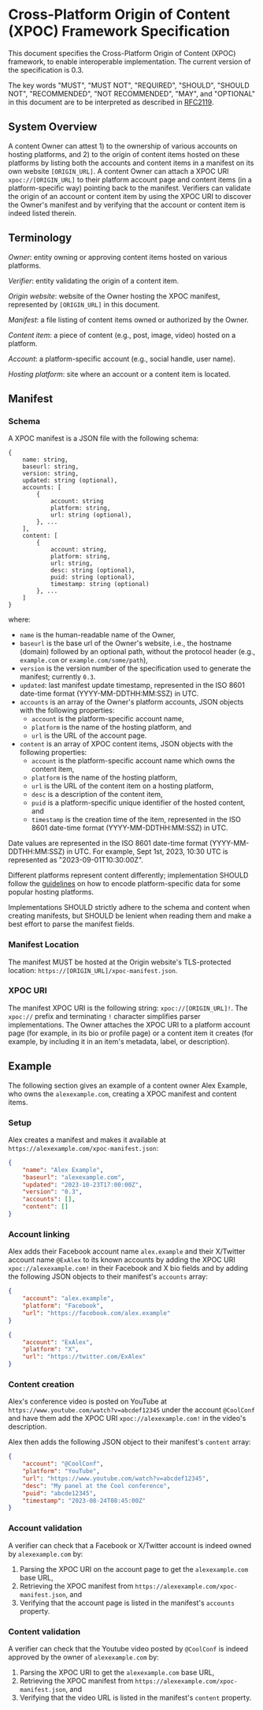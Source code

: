 # Cross-Platform Origin of Content (XPOC) Framework Specification

This document specifies the Cross-Platform Origin of Content (XPOC) framework, to enable interoperable implementation. The current version of the specification is 0.3.

The key words "MUST", "MUST NOT", "REQUIRED", "SHOULD", "SHOULD NOT", "RECOMMENDED", "NOT RECOMMENDED", "MAY", and "OPTIONAL" in this document are to be interpreted as described in [RFC2119](https://www.rfc-editor.org/rfc/rfc2119).

## System Overview

A content Owner can attest 1) to the ownership of various accounts on hosting platforms, and 2) to the origin of content items hosted on these platforms by listing both the accounts and content items in a manifest on its own website `[ORIGIN_URL]`. A content Owner can attach a XPOC URI `xpoc://[ORIGIN_URL]` to their platform account page and content items (in a platform-specific way) pointing back to the manifest. Verifiers can validate the origin of an account or content item by using the XPOC URI to discover the Owner's manifest and by verifying that the account or content item is indeed listed therein.

## Terminology

_Owner_: entity owning or approving content items hosted on various platforms.

_Verifier_: entity validating the origin of a content item.

_Origin website_: website of the Owner hosting the XPOC manifest, represented by `[ORIGIN_URL]` in this document.

_Manifest_: a file listing of content items owned or authorized by the Owner.

_Content item_: a piece of content (e.g., post, image, video) hosted on a platform.

_Account_: a platform-specific account (e.g., social handle, user name).

_Hosting platform_: site where an account or a content item is located.

## Manifest

### Schema

A XPOC manifest is a JSON file with the following schema:

```
{
    name: string,
    baseurl: string,
    version: string,
    updated: string (optional),
    accounts: [
        {
            account: string
            platform: string,
            url: string (optional),
        }, ...
    ],
    content: [
        {
            account: string,
            platform: string,
            url: string,
            desc: string (optional),
            puid: string (optional),
            timestamp: string (optional)
        }, ...
    ]
}
```

where:

-   `name` is the human-readable name of the Owner,
-   `baseurl` is the base url of the Owner's website, i.e., the hostname (domain) followed by an optional path, without the protocol header (e.g., `example.com` or `example.com/some/path`),
-   `version` is the version number of the specification used to generate the manifest; currently `0.3`.
-   `updated`: last manifest update timestamp, represented in the ISO 8601 date-time format (YYYY-MM-DDTHH:MM:SSZ) in UTC.
-   `accounts` is an array of the Owner's platform accounts, JSON objects with the following properties:
    -   `account` is the platform-specific account name,
    -   `platform` is the name of the hosting platform, and
    -   `url` is the URL of the account page.
-   `content` is an array of XPOC content items, JSON objects with the following properties:
    -   `account` is the platform-specific account name which owns the content item,
    -   `platform` is the name of the hosting platform,
    -   `url` is the URL of the content item on a hosting platform,
    -   `desc` is a description of the content item,
    -   `puid` is a platform-specific unique identifier of the hosted content, and
    -   `timestamp` is the creation time of the item, represented in the ISO 8601 date-time format (YYYY-MM-DDTHH:MM:SSZ) in UTC.

Date values are represented in the ISO 8601 date-time format (YYYY-MM-DDTHH:MM:SSZ) in UTC. For example, Sept 1st, 2023, 10:30 UTC is represented as "2023-09-01T10:30:00Z".

Different platforms represent content differently; implementation SHOULD follow the [guidelines](./platforms.md) on how to encode platform-specific data for some popular hosting platforms.

Implementations SHOULD strictly adhere to the schema and content when creating manifests, but SHOULD be lenient when reading them and make a best effort to parse the manifest fields.

### Manifest Location

The manifest MUST be hosted at the Origin website's TLS-protected location: `https://[ORIGIN_URL]/xpoc-manifest.json`.

### XPOC URI

The manifest XPOC URI is the following string: `xpoc://[ORIGIN_URL]!`. The `xpoc://` prefix and terminating `!` character simplifies parser implementations. The Owner attaches the XPOC URI to a platform account page (for example, in its bio or profile page) or a content item it creates (for example, by including it in an item's metadata, label, or description).

## Example

The following section gives an example of a content owner Alex Example, who owns the `alexexample.com`, creating a XPOC manifest and content items.

### Setup

Alex creates a manifest and makes it available at `https://alexexample.com/xpoc-manifest.json`:

```json
{
    "name": "Alex Example",
    "baseurl": "alexexample.com",
    "updated": "2023-10-23T17:00:00Z",
    "version": "0.3",
    "accounts": [],
    "content": []
}
```

### Account linking

Alex adds their Facebook account name `alex.example` and their X/Twitter account name `@ExAlex` to its known accounts by adding the XPOC URI `xpoc://alexexample.com!` in their Facebook and X bio fields and by adding the following JSON objects to their manifest's `accounts` array:

```json
{
    "account": "alex.example",
    "platform": "Facebook",
    "url": "https://facebook.com/alex.example"
}
```

```json
{
    "account": "ExAlex",
    "platform": "X",
    "url": "https://twitter.com/ExAlex"
}
```

### Content creation

Alex's conference video is posted on YouTube at `https://www.youtube.com/watch?v=abcdef12345` under the account `@CoolConf` and have them add the XPOC URI `xpoc://alexexample.com!` in the video's description.

Alex then adds the following JSON object to their manifest's `content` array:

```json
{
    "account": "@CoolConf",
    "platform": "YouTube",
    "url": "https://www.youtube.com/watch?v=abcdef12345",
    "desc": "My panel at the Cool conference",
    "puid": "abcde12345",
    "timestamp": "2023-08-24T08:45:00Z"
}
```

### Account validation

A verifier can check that a Facebook or X/Twitter account is indeed owned by `alexexample.com` by:

1. Parsing the XPOC URI on the account page to get the `alexexample.com` base URL,
2. Retrieving the XPOC manifest from `https://alexexample.com/xpoc-manifest.json`, and
3. Verifying that the account page is listed in the manifest's `accounts` property.

### Content validation

A verifier can check that the Youtube video posted by `@CoolConf` is indeed approved by the owner of `alexexample.com` by:

1. Parsing the XPOC URI to get the `alexexample.com` base URL,
2. Retrieving the XPOC manifest from `https://alexexample.com/xpoc-manifest.json`, and
3. Verifying that the video URL is listed in the manifest's `content` property.
